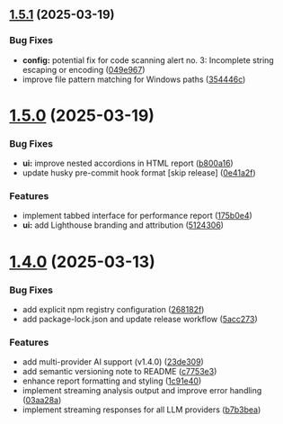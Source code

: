 ## [1.5.1](https://github.com/moiz-imran/perf-lens/compare/v1.5.0...v1.5.1) (2025-03-19)


### Bug Fixes

* **config:** potential fix for code scanning alert no. 3: Incomplete string escaping or encoding ([049e967](https://github.com/moiz-imran/perf-lens/commit/049e967c1cf246e74db1fa0d70d4915ad0480ead))
* improve file pattern matching for Windows paths ([354446c](https://github.com/moiz-imran/perf-lens/commit/354446c0d0371805a0bd00ffab791b1f8ee8b020))

# [1.5.0](https://github.com/moiz-imran/perf-lens/compare/v1.4.0...v1.5.0) (2025-03-19)


### Bug Fixes

* **ui:** improve nested accordions in HTML report ([b800a16](https://github.com/moiz-imran/perf-lens/commit/b800a168463d09013e6a87507824266c26905ca8))
* update husky pre-commit hook format [skip release] ([0e41a2f](https://github.com/moiz-imran/perf-lens/commit/0e41a2f12b45c0504b0d085a931994c7f2332f10))


### Features

* implement tabbed interface for performance report ([175b0e4](https://github.com/moiz-imran/perf-lens/commit/175b0e48e965bc63db2ecdce4dd0f53664bbd076))
* **ui:** add Lighthouse branding and attribution ([5124306](https://github.com/moiz-imran/perf-lens/commit/5124306718dfc9b536d416771b146bdeb2d13be4))

# [1.4.0](https://github.com/moiz-imran/perf-lens/compare/v1.3.1...v1.4.0) (2025-03-13)

### Bug Fixes

- add explicit npm registry configuration ([268182f](https://github.com/moiz-imran/perf-lens/commit/268182fadd8c41b32231f6336db5ac8fd5a99ebd))
- add package-lock.json and update release workflow ([5acc273](https://github.com/moiz-imran/perf-lens/commit/5acc2734bde84c601c2ff42ca735c912684e443c))

### Features

- add multi-provider AI support (v1.4.0) ([23de309](https://github.com/moiz-imran/perf-lens/commit/23de309ec900013f97ac4337d779bc5100180df1))
- add semantic versioning note to README ([c7753e3](https://github.com/moiz-imran/perf-lens/commit/c7753e34c917c7da9b4b42a866fe834673716673))
- enhance report formatting and styling ([1c91e40](https://github.com/moiz-imran/perf-lens/commit/1c91e407ab41838fd2e1ffc69fd9cd3107505436))
- implement streaming analysis output and improve error handling ([03aa28a](https://github.com/moiz-imran/perf-lens/commit/03aa28aff38db4b70aba9ad335ab7e4b2b04f321))
- implement streaming responses for all LLM providers ([b7b3bea](https://github.com/moiz-imran/perf-lens/commit/b7b3beab1c0b1ad337e72479aa1662eac46d8cfc))
